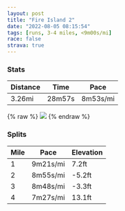 ```yaml
---
layout: post
title: "Fire Island 2"
date: "2022-08-05 08:15:54"
tags: [runs, 3-4 miles, <9m00s/mi]
race: false
strava: true
---
```


### Stats

| Distance | Time | Pace |
|----------|------|------|
|3.26mi|28m57s|8m53s/mi|

{% raw %}
<img src='https://maps.googleapis.com/maps/api/staticmap?maptype=roadmap&path=enc:_abwFx{n}LLGl@]?M_@kBBQZQhDiA\O~@]LK?Kk@kEe@wBUcBS{@Oe@[iBMa@MqAAq@UaEGs@Mm@Gi@FK`A[^UCYw@iEK]Gk@u@aESgAAg@Qi@Qy@Gs@Ki@a@_Ba@_D_AyDc@{CQm@Ms@_@yCGYGMc@wBQk@Eu@Kg@Go@Kc@S?aA`@_@JkChAi@XITp@rBFD`DwAXE^U~@QFFFj@TnAALCD_Ab@wCdAYPBTXp@Pl@PTbAg@z@U`Bq@BBLZV~AAREHQLUFgAf@aA^GFAL`@~BFJF@~A_@f@Y^O\CNr@Jn@BVAP]PwAj@u@TWTBXZpAL\B@v@W^Qb@G`A_@V?@DNjANh@AJGHyB`A_@LWNSR^~A\hBB\HnBCf@BzAPdD@`BLvA@r@T~A^~A`@xBB`@EHOHgB`AADDh@ZpBNp@H~@FTKCa@H}Ah@UXMlBYpCGdA[dDARF`BHl@BBHAv@Yd@Y~Ao@f@M~B_Ah@MbG}Bx@UxAw@n@Sn@YVI&key=AIzaSyC1MId7bFpkLXNAaYhBSTb8jLyiSqzbDtM&size=800x800&markers=color:yellow|label:S|40.648,-73.15405&markers=color:green|label:F|40.64481000000003,-73.15251999999998'>
{% endraw %}

### Splits

| Mile | Pace | Elevation |
|------|------|-----------|
|1|9m21s/mi|7.2ft|
|2|8m55s/mi|-5.2ft|
|3|8m48s/mi|-3.3ft|
|4|7m27s/mi|13.1ft|
